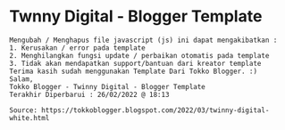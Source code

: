 # Twnny Digital - Blogger Template

    Mengubah / Menghapus file javascript (js) ini dapat mengakibatkan :
    1. Kerusakan / error pada template
    2. Menghilangkan fungsi update / perbaikan otomatis pada template
    3. Tidak akan mendapatkan support/bantuan dari kreator template
    Terima kasih sudah menggunakan Template Dari Tokko Blogger. :)
    Salam,
    Tokko Blogger - Twinny Digital - Blogger Template
    Terakhir Diperbarui : 26/02/2022 @ 18:13
    
    Source: https://tokkoblogger.blogspot.com/2022/03/twinny-digital-white.html

